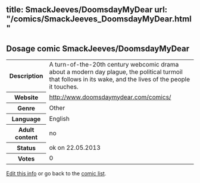 title: SmackJeeves/DoomsdayMyDear
url: "/comics/SmackJeeves_DoomsdayMyDear.html"
---
Dosage comic SmackJeeves/DoomsdayMyDear
-----------------------------------------

<p id="msg"></p>
<script type="text/javascript">
if (window.location.search === '?edit_info_mail=sent_ok') {
  var elem = document.getElementById("msg");
  elem.innerHTML = 'Edited information sucessfully sent for review, which is usually done daily. Thanks!';
  elem.className = 'ok';
}
</script>
<table class="comicinfo">
<tr>
<th>Description</th><td>A turn-of-the-20th century webcomic drama about a modern day plague, the political turmoil that follows in its wake, and the lives of the people it touches.</td>
</tr>
<tr>
<th>Website</th><td><a href="http://www.doomsdaymydear.com/comics/">http://www.doomsdaymydear.com/comics/</a></td>
</tr>
<tr>
<th>Genre</th><td>Other</td>
</tr>
<tr>
<th>Language</th><td>English</td>
</tr>
<tr>
<th>Adult content</th><td>no</td>
</tr>
<tr>
<th>Status</th><td>ok on 22.05.2013</td>
</tr>
<tr>
<th>Votes</th><td>0</td>
</tr>
</table>

[Edit this info](SmackJeeves_DoomsdayMyDear_edit.html) or go back to the [comic list](../comic-index.html).
